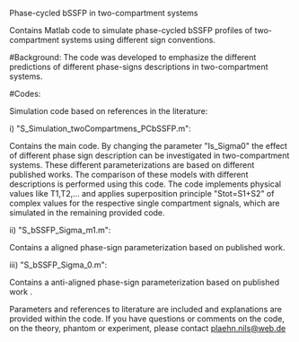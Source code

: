 Phase-cycled bSSFP in two-compartment systems

Contains Matlab code to simulate phase-cycled bSSFP profiles of two-compartment systems using different sign conventions.

#Background: The code was developed to emphasize the different predictions of different phase-signs descriptions in two-compartment systems. 

#Codes: 

Simulation code based on references in the literature:

i) "S_Simulation_twoCompartmens_PCbSSFP.m":

Contains the main code. By changing the parameter "Is_Sigma0" the effect of different phase sign description can be investigated in two-compartment systems. 
These different parameterizations are based on different published works. 
The comparison of these models with different descriptions is performed using this code. 
The code implements physical values like T1,T2,... and applies superposition principle "Stot=S1+S2" of complex values for the respective single compartment signals, 
which are simulated in the remaining provided code.

ii) "S_bSSFP_Sigma_m1.m":

Contains a aligned phase-sign parameterization based on published work.

iii) "S_bSSFP_Sigma_0.m":

Contains a anti-aligned phase-sign parameterization based on published work .

Parameters and references to literature are included and explanations are provided within the code. 
If you have questions or comments on the code, on the theory, phantom or experiment, please contact plaehn.nils@web.de
